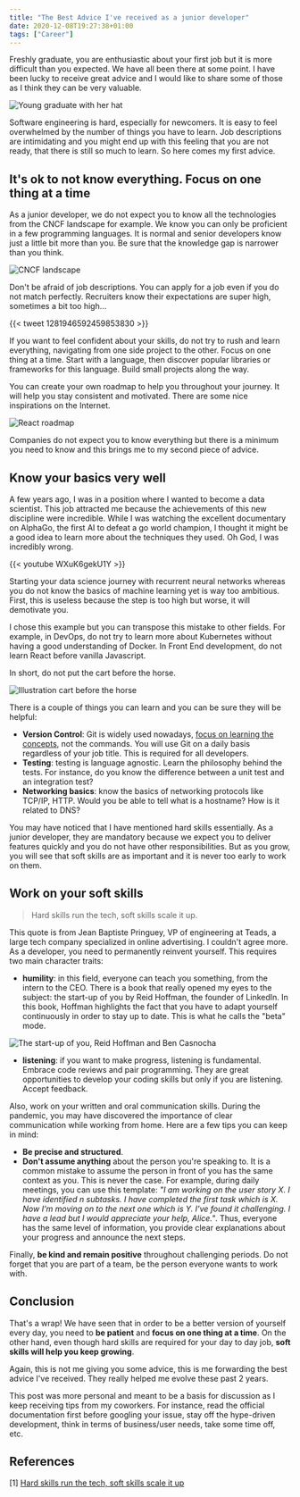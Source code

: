 ```yaml
---
title: "The Best Advice I've received as a junior developer"
date: 2020-12-08T19:27:38+01:00
tags: ["Career"]
---
```


Freshly graduate, you are enthusiastic about your first job but it is more difficult than you expected. We have all been there at some point. I have been lucky to receive great advice and I would like to share some of those as I think they can be very valuable.

![Young graduate with her hat](/img/best_advice_to_junior_devs/cover_graduate.jpg)

Software engineering is hard, especially for newcomers. It is easy to feel overwhelmed by the number of things you have to learn. Job descriptions are intimidating and you might end up with this feeling that you are not ready, that there is still so much to learn. So here comes my first advice.

## It's ok to not know everything. Focus on one thing at a time

As a junior developer, we do not expect you to know all the technologies from the CNCF landscape for example. We know you can only be proficient in a few programming languages. It is normal and senior developers know just a little bit more than you. Be sure that the knowledge gap is narrower than you think.

![CNCF landscape](/img/best_advice_to_junior_devs/cncf_landscape.png)

Don't be afraid of job descriptions. You can apply for a job even if you do not match perfectly. Recruiters know their expectations are super high, sometimes a bit too high…

{{< tweet 1281946592459853830 >}}

If you want to feel confident about your skills, do not try to rush and learn everything, navigating from one side project to the other. Focus on one thing at a time. Start with a language, then discover popular libraries or frameworks for this language. Build small projects along the way.

You can create your own roadmap to help you throughout your journey. It will help you stay consistent and motivated. There are some nice inspirations on the Internet.

![React roadmap](/img/best_advice_to_junior_devs/react.png)

Companies do not expect you to know everything but there is a minimum you need to know and this brings me to my second piece of advice.

## Know your basics very well

A few years ago, I was in a position where I wanted to become a data scientist. This job attracted me because the achievements of this new discipline were incredible. While I was watching the excellent documentary on AlphaGo, the first AI to defeat a go world champion, I thought it might be a good idea to learn more about the techniques they used. Oh God, I was incredibly wrong.

{{< youtube WXuK6gekU1Y >}}

Starting your data science journey with recurrent neural networks whereas you do not know the basics of machine learning yet is way too ambitious. First, this is useless because the step is too high but worse, it will demotivate you.

I chose this example but you can transpose this mistake to other fields. For example, in DevOps, do not try to learn more about Kubernetes without having a good understanding of Docker. In Front End development, do not learn React before vanilla Javascript.

In short, do not put the cart before the horse.

![Illustration cart before the horse](/img/best_advice_to_junior_devs/cart_before_horse.gif)

There is a couple of things you can learn and you can be sure they will be helpful:

* **Version Control**: Git is widely used nowadays, [focus on learning the concepts](https://dev.to/unseenwizzard/learn-git-concepts-not-commands-4gjc), not the commands. You will use Git on a daily basis regardless of your job title. This is required for all developers.
* **Testing**: testing is language agnostic. Learn the philosophy behind the tests. For instance, do you know the difference between a unit test and an integration test?
* **Networking basics**: know the basics of networking protocols like TCP/IP, HTTP. Would you be able to tell what is a hostname? How is it related to DNS?

You may have noticed that I have mentioned hard skills essentially. As a junior developer, they are mandatory because we expect you to deliver features quickly and you do not have other responsibilities. But as you grow, you will see that soft skills are as important and it is never too early to work on them.

## Work on your soft skills

> Hard skills run the tech, soft skills scale it up.

This quote is from Jean Baptiste Pringuey, VP of engineering at Teads, a large tech company specialized in online advertising. I couldn't agree more. As a developer, you need to permanently reinvent yourself. This requires two main character traits:

* **humility**: in this field, everyone can teach you something, from the intern to the CEO. There is a book that really opened my eyes to the subject: the start-up of you by Reid Hoffman, the founder of LinkedIn. In this book, Hoffman highlights the fact that you have to adapt yourself continuously in order to stay up to date. This is what he calls the "beta" mode.

![The start-up of you, Reid Hoffman and Ben Casnocha](/img/best_advice_to_junior_devs/book.jpeg)

* **listening**: if you want to make progress, listening is fundamental. Embrace code reviews and pair programming. They are great opportunities to develop your coding skills but only if you are listening. Accept feedback.

Also, work on your written and oral communication skills. During the pandemic, you may have discovered the importance of clear communication while working from home. Here are a few tips you can keep in mind:

* **Be precise and structured**.
* **Don't assume anything** about the person you're speaking to. It is a common mistake to assume the person in front of you has the same context as you. This is never the case. For example, during daily meetings, you can use this template: *"I am working on the user story X. I have identified n subtasks. I have completed the first task which is X. Now I'm moving on to the next one which is Y. I've found it challenging. I have a lead but I would appreciate your help, Alice."*. Thus, everyone has the same level of information, you provide clear explanations about your progress and announce the next steps.

Finally, **be kind and remain positive** throughout challenging periods. Do not forget that you are part of a team, be the person everyone wants to work with.

## Conclusion

That's a wrap! We have seen that in order to be a better version of yourself every day, you need to **be patient** and **focus on one thing at a time**. On the other hand, even though hard skills are required for your day to day job, **soft skills will help you keep growing**.

Again, this is not me giving you some advice, this is me forwarding the best advice I've received. They really helped me evolve these past 2 years.

This post was more personal and meant to be a basis for discussion as I keep receiving tips from my coworkers. For instance, read the official documentation first before googling your issue, stay off the hype-driven development, think in terms of business/user needs, take some time off, etc.

## References

[1] [Hard skills run the tech, soft skills scale it up](https://medium.com/teads-engineering/hard-skills-run-the-tech-soft-skills-scales-it-up-57e01756991b)